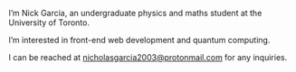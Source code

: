 I’m Nick Garcia, an undergraduate physics and maths student at the University of Toronto.

I’m interested in front-end web development and quantum computing.

I can be reached at nicholasgarcia2003@protonmail.com for any inquiries.
